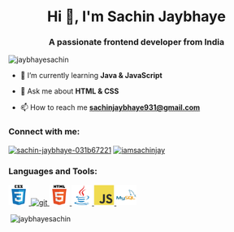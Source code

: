 <h1 align="center">Hi 👋, I'm Sachin Jaybhaye</h1>
<h3 align="center">A passionate frontend developer from India</h3>

<p align="left"> <img src="https://komarev.com/ghpvc/?username=jaybhayesachin&label=Profile%20views&color=0e75b6&style=flat" alt="jaybhayesachin" /> </p>

- 🌱 I’m currently learning **Java & JavaScript**

- 💬 Ask me about **HTML & CSS**

- 📫 How to reach me **sachinjaybhaye931@gmail.com**

<h3 align="left">Connect with me:</h3>
<p align="left">
<a href="https://linkedin.com/in/sachin-jaybhaye-031b67221" target="blank"><img align="center" src="https://raw.githubusercontent.com/rahuldkjain/github-profile-readme-generator/master/src/images/icons/Social/linked-in-alt.svg" alt="sachin-jaybhaye-031b67221" height="30" width="40" /></a>
<a href="https://instagram.com/iamsachinjay" target="blank"><img align="center" src="https://raw.githubusercontent.com/rahuldkjain/github-profile-readme-generator/master/src/images/icons/Social/instagram.svg" alt="iamsachinjay" height="30" width="40" /></a>
</p>

<h3 align="left">Languages and Tools:</h3>
<p align="left"> <a href="https://www.w3schools.com/css/" target="_blank" rel="noreferrer"> <img src="https://raw.githubusercontent.com/devicons/devicon/master/icons/css3/css3-original-wordmark.svg" alt="css3" width="40" height="40"/> </a> <a href="https://git-scm.com/" target="_blank" rel="noreferrer"> <img src="https://www.vectorlogo.zone/logos/git-scm/git-scm-icon.svg" alt="git" width="40" height="40"/> </a> <a href="https://www.w3.org/html/" target="_blank" rel="noreferrer"> <img src="https://raw.githubusercontent.com/devicons/devicon/master/icons/html5/html5-original-wordmark.svg" alt="html5" width="40" height="40"/> </a> <a href="https://www.java.com" target="_blank" rel="noreferrer"> <img src="https://raw.githubusercontent.com/devicons/devicon/master/icons/java/java-original.svg" alt="java" width="40" height="40"/> </a> <a href="https://developer.mozilla.org/en-US/docs/Web/JavaScript" target="_blank" rel="noreferrer"> <img src="https://raw.githubusercontent.com/devicons/devicon/master/icons/javascript/javascript-original.svg" alt="javascript" width="40" height="40"/> </a> <a href="https://www.mysql.com/" target="_blank" rel="noreferrer"> <img src="https://raw.githubusercontent.com/devicons/devicon/master/icons/mysql/mysql-original-wordmark.svg" alt="mysql" width="40" height="40"/> </a> </p>

<p>&nbsp;<img align="center" src="https://github-readme-stats.vercel.app/api?username=jaybhayesachin&show_icons=true&locale=en" alt="jaybhayesachin" /></p>
